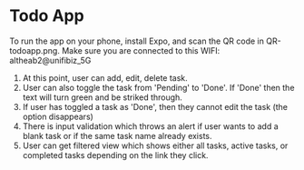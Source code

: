 # Todo App

To run the app on your phone, install Expo, and scan the QR code in QR-todoapp.png.
Make sure you are connected to this WIFI:  altheab2@unifibiz_5G

1. At this point, user can add, edit, delete task.
2. User can also toggle the task from 'Pending' to 'Done'. If 'Done' then the text will turn green and be striked through.
3. If user has toggled a task as 'Done', then they cannot edit the task (the option disappears)
4. There is input validation which throws an alert if user wants to add a blank task or if the same task name already exists.
5. User can get filtered view which shows either all tasks, active tasks, or completed tasks depending on the link they click.

